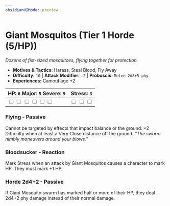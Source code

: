 ```yaml
---
obsidianUIMode: preview
---
```

# Giant Mosquitos (Tier 1 Horde (5/HP))

*Dozens of fist-sized mosquitoes, flying together for protection.*

- **Motives & Tactics**: Harass, Steal Blood, Fly Away
- **Difficulty:** `10` | **Attack Modifier:** `-2` | **Proboscis:** `Melee 2d8+5 phy`
- **Experiences:** Camouflage +2

| HP: `6` Major: `5` Severe: `9` | Stress: `3` |
|--|--|
|  <input type="checkbox" unchecked id="c0c93a2b"> <input type="checkbox" unchecked id="4bfb2850"> <input type="checkbox" unchecked id="56ebd567"> <input type="checkbox" unchecked id="dc0da78f"> <input type="checkbox" unchecked id="b0a9a44e"> <input type="checkbox" unchecked id="5206b8a2"> |  <input type="checkbox" unchecked id="001657a5"> <input type="checkbox" unchecked id="48f79f0f"> <input type="checkbox" unchecked id="f130e4fe"> |

### Flying - Passive

Cannot be targeted by effects that impact balance or the ground. +2 Difficulty when at least a Very Close distance off the ground. *“The swarm nimbly maneuvers around your blows.”*

### Bloodsucker - Reaction

Mark Stress when an attack by Giant Mosquitos causes a character to mark HP. They must mark +1 HP. 

### Horde 2d4+2 - Passive

If Giant Mosquito swarm has marked half or more of their HP, they deal 2d4+2 phy damage instead of their normal damage. 




